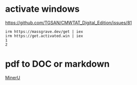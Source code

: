 # activate windows
https://github.com/TGSAN/CMWTAT_Digital_Edition/issues/81

```
irm https://massgrave.dev/get | iex
irm https://get.activated.win | iex
1 
2
```

# pdf to DOC or markdown
[MinerU](https://github.com/opendatalab/MinerU)
